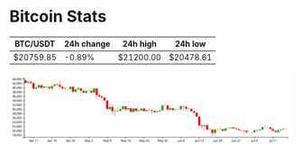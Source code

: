 # Bitcoin Stats

BTC/USDT|24h change|24h high|24h low|
|---|---|---|---|
|$20759.85|-0.89%|$21200.00|$20478.61|

<img src="./chart.svg">
